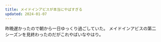 ```yaml
---
title: メイドインアビスが本当にやばすぎる
updated: 2024-01-07
---
```


昨晩遅かったので朝から一日ゆっくり過ごしていた。
メイドインアビスの第二シーズンを見終わったのだがこれやばいなやはり。
